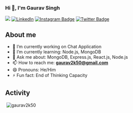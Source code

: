 ### Hi 👋, I'm Gaurav Singh

![](https://komarev.com/ghpvc/?username=gaurav2k50) [![LinkedIn](https://img.shields.io/badge/-LinkedIn-De76a8?style=flat-square&logo=Linkedin&logoColor=blue&color=white)](https://www.linkedin.com/in/gaurav2k50/) [![Instagram Badge](https://img.shields.io/badge/-Instagram-e4405f?style=flat-square&logo=Instagram&logoColor=red&color=white)](https://www.instagram.com/___iamgaurav/) [![Twitter Badge](https://img.shields.io/badge/-Twitter-e4405f?style=flat-square&logo=Twitter&logoColor=blue&color=white)](https://x.com/Gaurav2k01?s=09)

## About me

- 🔭 I’m currently working on Chat Application
- 🌱 I’m currently learning: Node.js, MongoDB
- 💬 Ask me about: MongoDB, Express.js, React.js, Node.js
- 📫 How to reach me: **gaurav2k50@gmail.com**
- 😄 Pronouns: He/Him
- ⚡ Fun fact: End of Thinking Capacity

## Activity
<p>&nbsp;<img align="center" src="https://github-readme-stats.vercel.app/api?username=gaurav2k50&show_icons=true&locale=en" alt="gaurav2k50" /></p>


<!-- ### Hi there 👋 

**Gaurav2k50/Gaurav2k50** is a ✨ _special_ ✨ repository because its `README.md` (this file) appears on your GitHub profile.

Here are some ideas to get you started:

- 🔭 I’m currently working on ...
- 🌱 I’m currently learning ...
- 👯 I’m looking to collaborate on ...
- 🤔 I’m looking for help with ...
- 💬 Ask me about ...
- 📫 How to reach me: ...
- 😄 Pronouns: ...
- ⚡ Fun fact: ...
-->
